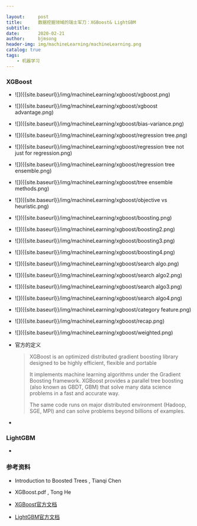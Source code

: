 ```yaml
---

layout:     post
title:      数据挖掘领域的瑞士军刀：XGBoost& LightGBM
subtitle:   
date:       2020-02-21
author:     bjmsong
header-img: img/machineLearning/machineLearning.png
catalog: true
tags:
    - 机器学习
---
```




### XGBoost

<ul> 
<li markdown="1"> 
![]({{site.baseurl}}/img/machineLearning/xgboost/xgboost.png) 
</li> 
</ul> 

<ul> 
<li markdown="1"> 
![]({{site.baseurl}}/img/machineLearning/xgboost/xgboost advantage.png) 
</li> 
</ul> 

<ul> 
<li markdown="1"> 
![]({{site.baseurl}}/img/machineLearning/xgboost/bias-variance.png) 
</li> 
</ul> 

<ul> 
<li markdown="1"> 
![]({{site.baseurl}}/img/machineLearning/xgboost/regression tree.png) 
</li> 
</ul> 

<ul> 
<li markdown="1"> 
![]({{site.baseurl}}/img/machineLearning/xgboost/regression tree not just for regression.png) 
</li> 
</ul> 

<ul> 
<li markdown="1"> 
![]({{site.baseurl}}/img/machineLearning/xgboost/regression tree ensemble.png) 
</li> 
</ul> 

<ul> 
<li markdown="1"> 
![]({{site.baseurl}}/img/machineLearning/xgboost/tree ensemble methods.png) 
</li> 
</ul> 

<ul> 
<li markdown="1"> 
![]({{site.baseurl}}/img/machineLearning/xgboost/objective vs heuristic.png) 
</li> 
</ul> 

<ul> 
<li markdown="1"> 
![]({{site.baseurl}}/img/machineLearning/xgboost/boosting.png) 
</li> 
</ul> 

<ul> 
<li markdown="1"> 
![]({{site.baseurl}}/img/machineLearning/xgboost/boosting2.png) 
</li> 
</ul> 

<ul> 
<li markdown="1"> 
![]({{site.baseurl}}/img/machineLearning/xgboost/boosting3.png) 
</li> 
</ul> 

<ul> 
<li markdown="1"> 
![]({{site.baseurl}}/img/machineLearning/xgboost/boosting4.png) 
</li> 
</ul> 

<ul> 
<li markdown="1"> 
![]({{site.baseurl}}/img/machineLearning/xgboost/search algo.png) 
</li> 
</ul> 

<ul> 
<li markdown="1"> 
![]({{site.baseurl}}/img/machineLearning/xgboost/search algo2.png) 
</li> 
</ul> 

<ul> 
<li markdown="1"> 
![]({{site.baseurl}}/img/machineLearning/xgboost/search algo3.png) 
</li> 
</ul>

<ul> 
<li markdown="1"> 
![]({{site.baseurl}}/img/machineLearning/xgboost/search algo4.png) 
</li> 
</ul>

<ul> 
<li markdown="1"> 
![]({{site.baseurl}}/img/machineLearning/xgboost/category feature.png) 
</li> 
</ul>

<ul> 
<li markdown="1"> 
![]({{site.baseurl}}/img/machineLearning/xgboost/recap.png) 
</li> 
</ul>

<ul> 
<li markdown="1"> 
![]({{site.baseurl}}/img/machineLearning/xgboost/weighted.png) 
</li> 
</ul>

- 官方的定义

  > XGBoost is an optimized distributed gradient boosting library designed to be highly efficient, flexible and portable
  >
  > It implements machine learning algorithms under the Gradient Boosting framework. XGBoost provides a parallel tree boosting (also known as GBDT, GBM) that solve many data science problems in a fast and accurate way.
  >
  > The same code runs on major distributed environment (Hadoop, SGE, MPI) and can solve problems beyond billions of examples.

- 



### LightGBM

- 



### 参考资料

- Introduction to Boosted Trees , Tianqi Chen

- XGBoost.pdf , Tong He

- [XGBoost官方文档](https://xgboost.readthedocs.io/en/latest/index.html)

- [LightGBM官方文档](https://lightgbm.readthedocs.io/en/latest/)

  

  


